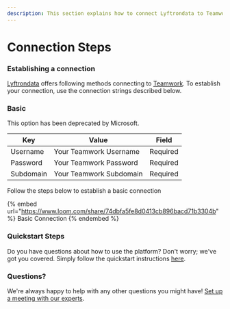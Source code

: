 ```yaml
---
description: This section explains how to connect Lyftrondata to Teamwork.
---
```


# Connection Steps

### Establishing a connection

[Lyftrondata](https://www.lyftrondata.com) offers following methods connecting to [Teamwork](https://www.lyftrondata.com/integration/marketing-analytics/teamwork-projects/). To establish your connection, use the connection strings described below.

### Basic

This option has been deprecated by Microsoft.

| Key       | Value                   | Field    |
| --------- | ----------------------- | -------- |
| Username  | Your Teamwork Username  | Required |
| Password  | Your Teamwork Password  | Required |
| Subdomain | Your Teamwork Subdomain | Required |

Follow the steps below to establish a basic connection

{% embed url="https://www.loom.com/share/74dbfa5fe8d0413cb896bacd71b3304b" %}
Basic Connection
{% endembed %}

### Quickstart Steps

Do you have questions about how to use the platform? Don't worry; we've got you covered. Simply follow the quickstart instructions [here](./).

### Questions? <a href="#questions" id="questions"></a>

We're always happy to help with any other questions you might have! [Set up a meeting with our experts](https://www.lyftrondata.com/book-a-meeting/).
